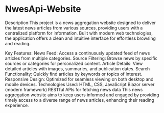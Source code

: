 # NwesApi-Website
Description
This project is a news aggregation website designed to deliver the latest news articles from various sources, providing users with a centralized platform for information. Built with modern web technologies, the application offers a clean and intuitive interface for effortless browsing and reading.

Key Features:
News Feed: Access a continuously updated feed of news articles from multiple categories.
Source Filtering: Browse news by specific sources or categories for personalized content.
Article Details: View detailed articles with images, summaries, and publication dates.
Search Functionality: Quickly find articles by keywords or topics of interest.
Responsive Design: Optimized for seamless viewing on both desktop and mobile devices.
Technologies Used:
HTML, CSS, JavaScript
Blazor server (modern framework)
RESTful APIs for fetching news data
This news aggregation website aims to keep users informed and engaged by providing timely access to a diverse range of news articles, enhancing their reading experience.



